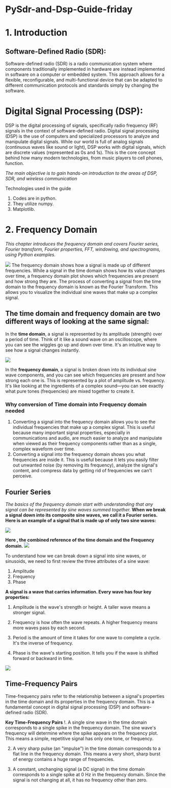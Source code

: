 # PySdr-and-Dsp-Guide-friday

# 1. Introduction

## Software-Defined Radio (SDR):
Software-defined radio (SDR) is a radio communication system where components traditionally implemented in hardware are instead implemented in software on a computer or embedded system. This approach allows for a flexible, reconfigurable, and multi-functional device that can be adapted to different communication protocols and standards simply by changing the software.

# Digital Signal Processing (DSP):
DSP is the digital processing of signals, specifically radio frequency (RF) signals in the context of software-defined radio.
Digital signal processing (DSP) is the use of computers and specialized processors to analyze and manipulate digital signals. While our world is full of analog signals (continuous waves like sound or light), DSP works with digital signals, which are discrete values (represented as 0s and 1s). This is the core concept behind how many modern technologies, from music players to cell phones, function.

*The main objective is to gain hands-on introduction to the areas of DSP, SDR, and wireless communication*

Technologies used in the guide
1. Codes are in python.
2. They utilize numpy.
3. Matplotlib.

# 2. Frequency Domain
*This chapter introduces the frequency domain and covers Fourier series, Fourier transform, Fourier properties, FFT, windowing, and spectrograms, using Python examples.*

![](https://pysdr.org/_images/time_and_freq_domain_example_signals.png)
The frequency domain shows how a signal is made up of different frequencies. While a signal in the time domain shows how its value changes over time, a frequency domain plot shows which frequencies are present and how strong they are. The process of converting a signal from the time domain to the frequency domain is known as the Fourier Transform. This allows you to visualize the individual sine waves that make up a complex signal.

## The time domain and frequency domain are two different ways of looking at the same signal:
In the **time domain**, a signal is represented by its amplitude (strength) over a period of time. Think of it like a sound wave on an oscilloscope, where you can see the wiggles go up and down over time. It's an intuitive way to see how a signal changes instantly.

![](https://encrypted-tbn1.gstatic.com/licensed-image?q=tbn:ANd9GcSXQtCRre2ceIAR7AOEWzxhjTopoz3v8Q6KItMHn3ngo4kaYOFkRrIWnbboXzSu0FJXDIJjPV-xHS9FdtFUNHRTQ_sgxjqRN7Bm65yUlta-Jdiu_TA)

In the **frequency domain**, a signal is broken down into its individual sine wave components, and you can see which frequencies are present and how strong each one is. This is represented by a plot of amplitude vs. frequency. It's like looking at the ingredients of a complex sound—you can see exactly what pure tones (frequencies) are mixed together to create it.

### Why conversion of Time domain into Frequency domain needed
1. Converting a signal into the frequency domain allows you to see the individual frequencies that make up a complex signal. This is useful because many important signal properties, especially in communications and audio, are much easier to analyze and manipulate when viewed as their frequency components rather than as a single, complex waveform over time.
2. Converting a signal into the frequency domain shows you what frequencies are inside it. This is useful because it lets you easily filter out unwanted noise (by removing its frequency), analyze the signal's content, and compress data by getting rid of frequencies we can't perceive.
## Fourier Series
*The basics of the frequency domain start with understanding that any signal can be represented by sine waves summed together.*
**When we break a signal down into its composite sine waves, we call it a Fourier series. Here is an example of a signal that is made up of only two sine waves:**

![](https://pysdr.org/_images/summing_sinusoids.svg)

**Here , the combined reference of the time domain and the Frequency domain.**
![](https://pysdr.org/_images/fourier_series_arbitrary_function.gif)

To understand how we can break down a signal into sine waves, or sinusoids, we need to first review the three attributes of a sine wave:

1. Amplitude
2. Frequency
3. Phase

**A signal is a wave that carries information. Every wave has four key properties:**

1. Amplitude is the wave's strength or height. A taller wave means a stronger signal.

2. Frequency is how often the wave repeats. A higher frequency means more waves pass by each second.

3. Period is the amount of time it takes for one wave to complete a cycle. It's the inverse of frequency.

4. Phase is the wave's starting position. It tells you if the wave is shifted forward or backward in time.

![](https://pysdr.org/_images/amplitude_phase_period.svg)

## Time-Frequency Pairs
Time-frequency pairs refer to the relationship between a signal's properties in the time domain and its properties in the frequency domain. This is a fundamental concept in digital signal processing (DSP) and software-defined radio (SDR).

**Key Time-Frequency Pairs**
!. A single sine wave in the time domain corresponds to a single spike in the frequency domain. The sine wave's frequency will determine where the spike appears on the frequency plot.  This means a simple, repetitive signal has only one tone, or frequency.

2. A very sharp pulse (an "impulse") in the time domain corresponds to a flat line in the frequency domain. This means a very short, sharp burst of energy contains a huge range of frequencies.

3. A constant, unchanging signal (a DC signal) in the time domain corresponds to a single spike at 0 Hz in the frequency domain. Since the signal is not changing at all, it has no frequency other than zero.


